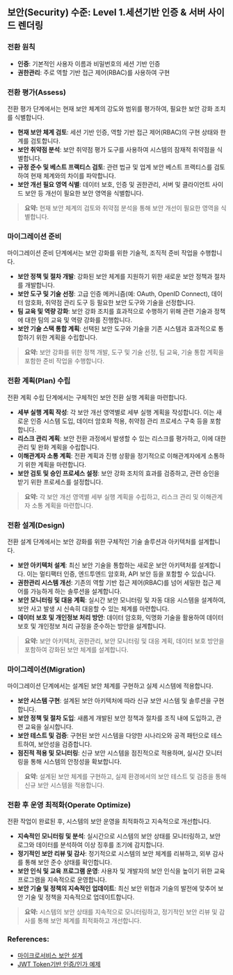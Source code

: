 ## 보안(Security) 수준: Level 1.세션기반 인증 & 서버 사이드 렌더링

### 전환 원칙
- **인증**: 기본적인 사용자 이름과 비밀번호의 세션 기반 인증 
- **권한관리**: 주로 역할 기반 접근 제어(RBAC)를 사용하여 구현

### 전환 평가(Assess)
전환 평가 단계에서는 현재 보안 체계의 강도와 범위를 평가하여, 필요한 보안 강화 조치를 식별합니다.
- **현재 보안 체계 검토**: 세션 기반 인증, 역할 기반 접근 제어(RBAC)의 구현 상태와 한계를 검토합니다.
- **보안 취약점 분석**: 보안 취약점 평가 도구를 사용하여 시스템의 잠재적 취약점을 식별합니다.
- **규정 준수 및 베스트 프랙티스 검토**: 관련 법규 및 업계 보안 베스트 프랙티스를 검토하여 현재 체계와의 차이를 파악합니다.
- **보안 개선 필요 영역 식별**: 데이터 보호, 인증 및 권한관리, 서버 및 클라이언트 사이드 보안 등 개선이 필요한 보안 영역을 식별합니다.

> **요약:** 현재 보안 체계의 검토와 취약점 분석을 통해 보안 개선이 필요한 영역을 식별합니다.

### 마이그레이션 준비
마이그레이션 준비 단계에서는 보안 강화를 위한 기술적, 조직적 준비 작업을 수행합니다.
- **보안 정책 및 절차 개발**: 강화된 보안 체계를 지원하기 위한 새로운 보안 정책과 절차를 개발합니다.
- **보안 도구 및 기술 선정**: 고급 인증 메커니즘(예: OAuth, OpenID Connect), 데이터 암호화, 취약점 관리 도구 등 필요한 보안 도구와 기술을 선정합니다.
- **팀 교육 및 역량 강화**: 보안 강화 조치를 효과적으로 수행하기 위해 관련 기술과 정책에 대한 팀의 교육 및 역량 강화를 진행합니다.
- **보안 기술 스택 통합 계획**: 선택된 보안 도구와 기술을 기존 시스템과 효과적으로 통합하기 위한 계획을 수립합니다.

> **요약:** 보안 강화를 위한 정책 개발, 도구 및 기술 선정, 팀 교육, 기술 통합 계획을 포함한 준비 작업을 수행합니다.

### 전환 계획(Plan) 수립
전환 계획 수립 단계에서는 구체적인 보안 전환 실행 계획을 마련합니다.
- **세부 실행 계획 작성**: 각 보안 개선 영역별로 세부 실행 계획을 작성합니다. 이는 새로운 인증 시스템 도입, 데이터 암호화 적용, 취약점 관리 프로세스 구축 등을 포함합니다.
- **리스크 관리 계획**: 보안 전환 과정에서 발생할 수 있는 리스크를 평가하고, 이에 대한 관리 및 완화 계획을 수립합니다.
- **이해관계자 소통 계획**: 전환 계획과 진행 상황을 정기적으로 이해관계자에게 소통하기 위한 계획을 마련합니다.
- **보안 검토 및 승인 프로세스 설정**: 보안 강화 조치의 효과를 검증하고, 관련 승인을 받기 위한 프로세스를 설정합니다.

> **요약:** 각 보안 개선 영역별 세부 실행 계획을 수립하고, 리스크 관리 및 이해관계자 소통 계획을 마련합니다.

### 전환 설계(Design)
전환 설계 단계에서는 보안 강화를 위한 구체적인 기술 솔루션과 아키텍처를 설계합니다.
- **보안 아키텍처 설계**: 최신 보안 기술을 통합하는 새로운 보안 아키텍처를 설계합니다. 이는 멀티팩터 인증, 엔드투엔드 암호화, API 보안 등을 포함할 수 있습니다.
- **권한관리 시스템 개선**: 기존의 역할 기반 접근 제어(RBAC)를 넘어 세밀한 접근 제어를 가능하게 하는 솔루션을 설계합니다.
- **보안 모니터링 및 대응 계획**: 실시간 보안 모니터링 및 자동 대응 시스템을 설계하여, 보안 사고 발생 시 신속히 대응할 수 있는 체계를 마련합니다.
- **데이터 보호 및 개인정보 처리 방안**: 데이터 암호화, 익명화 기술을 활용하여 데이터 보호 및 개인정보 처리 규정을 준수하는 방안을 설계합니다.

> **요약:** 보안 아키텍처, 권한관리, 보안 모니터링 및 대응 계획, 데이터 보호 방안을 포함하여 강화된 보안 체계를 설계합니다.

### 마이그레이션(Migration)
마이그레이션 단계에서는 설계된 보안 체계를 구현하고 실제 시스템에 적용합니다.
- **보안 시스템 구현**: 설계된 보안 아키텍처에 따라 신규 보안 시스템 및 솔루션을 구현합니다.
- **보안 정책 및 절차 도입**: 새롭게 개발된 보안 정책과 절차를 조직 내에 도입하고, 관련 교육을 실시합니다.
- **보안 테스트 및 검증**: 구현된 보안 시스템을 다양한 시나리오와 공격 패턴으로 테스트하여, 보안성을 검증합니다.
- **점진적 적용 및 모니터링**: 신규 보안 시스템을 점진적으로 적용하며, 실시간 모니터링을 통해 시스템의 안정성을 확보합니다.

> **요약:** 설계된 보안 체계를 구현하고, 실제 환경에서의 보안 테스트 및 검증을 통해 신규 보안 시스템을 적용합니다.

### 전환 후 운영 최적화(Operate Optimize)
전환 작업이 완료된 후, 시스템의 보안 운영을 최적화하고 지속적으로 개선합니다.
- **지속적인 모니터링 및 분석**: 실시간으로 시스템의 보안 상태를 모니터링하고, 보안 로그와 데이터를 분석하여 이상 징후를 조기에 감지합니다.
- **정기적인 보안 리뷰 및 감사**: 정기적으로 시스템의 보안 체계를 리뷰하고, 외부 감사를 통해 보안 준수 상태를 확인합니다.
- **보안 인식 및 교육 프로그램 운영**: 사용자 및 개발자의 보안 인식을 높이기 위한 교육 프로그램을 지속적으로 운영합니다.
- **보안 기술 및 정책의 지속적인 업데이트**: 최신 보안 위협과 기술의 발전에 맞추어 보안 기술 및 정책을 지속적으로 업데이트합니다.

> **요약:** 시스템의 보안 상태를 지속적으로 모니터링하고, 정기적인 보안 리뷰 및 감사를 통해 보안 체계를 최적화하고 개선합니다.

### References:
- <a href="https://www.msaschool.io/operation/design/design-seven/" target="_blank">마이크로서비스 보안 설계</a>
- <a href="https://intro-kor.msaez.io/development/oauth2with-keycloak/" target="_blank">JWT Token기반 인증/인가 예제</a>
